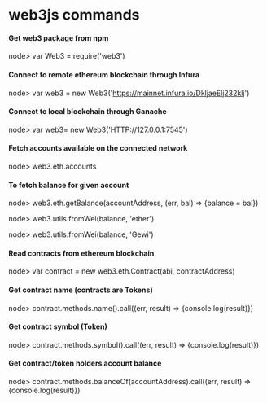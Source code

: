 # web3js commands

#### Get web3 package from npm
node> var Web3 = require('web3')

#### Connect to remote ethereum blockchain through Infura
node> var web3 = new Web3('https://mainnet.infura.io/DkljaeElj232klj')

#### Connect to local blockchain through Ganache
node> var web3= new Web3('HTTP://127.0.0.1:7545')

#### Fetch accounts available on the connected network
node> web3.eth.accounts

#### To fetch balance for given account
node> web3.eth.getBalance(accountAddress, (err, bal) => {balance = bal})

node> web3.utils.fromWei(balance, 'ether')

node> web3.utils.fromWei(balance, 'Gewi')

#### Read contracts from ethereum blockchain
node> var contract = new web3.eth.Contract(abi, contractAddress)
#### Get contract name (contracts are Tokens)
node> contract.methods.name().call((err, result) => {console.log(result)})
#### Get contract symbol (Token)
node> contract.methods.symbol().call((err, result) => {console.log(result)})
#### Get contract/token holders account balance
node> contract.methods.balanceOf(accountAddress).call((err, result) => {console.log(result)})
